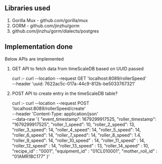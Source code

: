 ## Libraries used

1. Gorilla Mux - github.com/gorilla/mux
2. GORM - github.com/jinzhu/gorm
3. github.com/jinzhu/gorm/dialects/postgres


## Implementation done

Below APIs are implemented

1. GET API to fetch data from timeScaleDB based on UUID passed

    curl :- curl --location --request GET 'localhost:8089/rollerSpeed' \
            --header 'uuid: 7622ac5c-017a-44c9-812b-be5033767321'

2. POST API to create entry in the timeScaleDB table?

    curl :- curl --location --request POST 'localhost:8089/rollerSpeed/create' \
            --header 'Content-Type: application/json' \
            --data-raw '{
                "event_timestamp": 1679299917525,
                "roller_timestamp": "1679299917525",
                "roller_1_speed": 10,
                "roller_2_speed": 13,
                "roller_3_speed": 14,
                "roller_4_speed": 14,
                "roller_5_speed": 14,
                "roller_6_speed": 14,
                "roller_7_speed": 14,
                "roller_8_speed": 1.4,
                "roller_9_speed":	14,
                "roller_10_speed" :	14,
                "roller_11_speed" :	14,
                "roller_12_speed" :	14,
                "roller_13_speed" :	13,
                "roller_14_speed" :	10,
                "recipe_id" :	"0001",
                "equipment_id" :	"01CL010001",
                "mother_roll_id" :	"01AMR1BC177"
            }'

